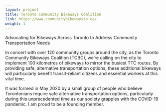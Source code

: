 ```yaml
---
layout: project
title: Toronto Community Bikeways Coalition
link: https://www.communitybikewaysto.ca/
weight: 1
---
```

Advocating for Bikeways Across Toronto to Address Community Transportation Needs 

In concert with over 120 community groups around the city, as the Toronto Community Bikeways Coalition (TCBC), we’re calling on the city to implement 100 kilometres of bikeways to mirror the busiest TTC routes. By providing safe, alternative transportation options, these additional bikeways will particularly benefit transit-reliant citizens and essential workers at this vital time. 

It was formed in May 2020 by a small group of people who believe Torontonians require safe alternative transportation options, particularly during this unprecedented time as our society grapples with the COVID-19 pandemic.  I am proud to be a founding member.